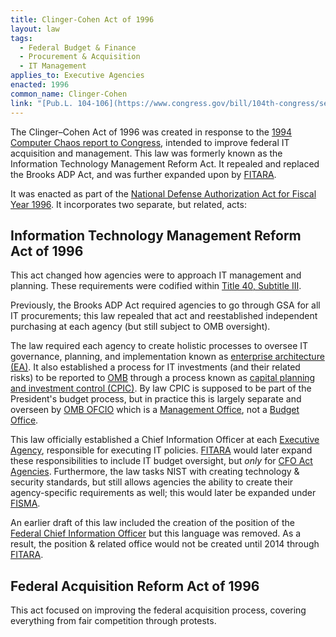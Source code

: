 ```yaml
---
title: Clinger-Cohen Act of 1996
layout: law
tags:
  - Federal Budget & Finance
  - Procurement & Acquisition
  - IT Management
applies_to: Executive Agencies
enacted: 1996
common_name: Clinger-Cohen
link: "[Pub.L. 104-106](https://www.congress.gov/bill/104th-congress/senate-bill/1124/text)"
---
```


The Clinger–Cohen Act of 1996 was created in response to the [1994 Computer Chaos report to Congress](/info/cohen-report/), intended to improve federal IT acquisition and management. This law was formerly known as the Information Technology Management Reform Act. It repealed and replaced the Brooks ADP Act, and was further expanded upon by [FITARA](/laws/fitara/).

It was enacted as part of the [National Defense Authorization Act for Fiscal Year 1996](https://www.congress.gov/bill/104th-congress/senate-bill/1124/text). It incorporates two separate, but related, acts:

## Information Technology Management Reform Act of 1996

This act changed how agencies were to approach IT management and planning. These requirements were codified within [Title 40, Subtitle III](https://uscode.house.gov/view.xhtml?path=/prelim@title40/subtitle3&edition=prelim).

Previously, the Brooks ADP Act required agencies to go through GSA for all IT procurements; this law repealed that act and reestablished independent purchasing at each agency (but still subject to OMB oversight).

The law required each agency to create holistic processes to oversee IT governance, planning, and implementation known as [enterprise architecture (EA)](/policies/enterprise-architecture). It also established a process for IT investments (and their related risks) to be reported to [OMB](/info/policymaking-offices/#omb) through a process known as [capital planning and investment control (CPIC)](/policies/cpic/). By law CPIC is supposed to be part of the President's budget process, but in practice this is largely separate and overseen by [OMB OFCIO](/info/policymaking-offices/#OFCIO) which is a [Management Office](/info/policymaking-offices/#Management-Offices), not a [Budget Office](/info/policymaking-offices/#Budget-Offices).

This law officially established a Chief Information Officer at each [Executive Agency](/info/agency-scope/#Executive-Agencies), responsible for executing IT policies. [FITARA](/laws/fitara/) would later expand these responsibilities to include IT budget oversight, but _only_ for [CFO Act Agencies](/info/agency-scope/#CFO-Act-Agencies).  Furthermore, the law tasks NIST with creating technology & security standards, but still allows agencies the ability to create their agency-specific requirements as well; this would later be expanded under [FISMA](/laws/fisma/).

An earlier draft of this law included the creation of the position of the [Federal Chief Information Officer](/info/policymaking-offices/#OFCIO) but this language was removed. As a result, the position & related office would not be created until 2014 through [FITARA](/laws/fitara/).


## Federal Acquisition Reform Act of 1996

This act focused on improving the federal acquisition process, covering everything from fair competition through protests.
